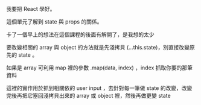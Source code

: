 我要把 React 學好。

這個單元了解到 state 與 props 的關係。

卡了一個早上的想法在這個課程的後面有解開了，是我想的太少

要改變相關的 array 與 object 的方法就是先淺拷貝 (...this.state)，別直接改變原先的 state 。

如果是 array 可利用 map 裡的參數 .map(data, index) ，index 抓取你要的那筆資料

這裡的實作用於抓到相關依的 user input ，去針對每一筆做 state 的改變，改變完後再把它塞回淺拷貝出來的 array 或 object 裡，然後再做更變 state
